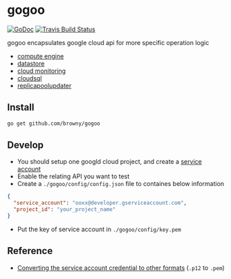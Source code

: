 # gogoo 

[![GoDoc](https://godoc.org/github.com/browny/gogoo?status.svg)](http://godoc.org/github.com/browny/gogoo)
[![Travis Build Status](https://travis-ci.org/browny/gogoo.svg?branch=master)](https://travis-ci.org/browny/gogoo)

gogoo encapsulates google cloud api for more specific operation logic

- [compute engine](https://godoc.org/google.golang.org/api/compute/v1)
- [datastore](https://godoc.org/google.golang.org/cloud/datastore)
- [cloud monitoring](https://godoc.org/google.golang.org/api/cloudmonitoring/v2beta2)
- [cloudsql](https://godoc.org/google.golang.org/api/sqladmin/v1beta4)
- [replicapoolupdater](https://godoc.org/google.golang.org/api/replicapoolupdater/v1beta1)

## Install

```bash
go get github.com/browny/gogoo
```

## Develop

- You should setup one googld cloud project, and create a [service account](https://developers.google.com/identity/protocols/OAuth2ServiceAccount)
- Enable the relating API you want to test
- Create a `./gogoo/config/config.json` file to containes below information

```json
{                                                                                                                         
  "service_account": "ooxx@developer.gserviceaccount.com",
  "project_id": "your_project_name"
}
```
- Put the key of service account in `./gogoo/config/key.pem` 

## Reference
- [Converting the service account credential to other formats](https://cloud.google.com/storage/docs/authentication#converting-the-private-key) (`.p12` to `.pem`)


